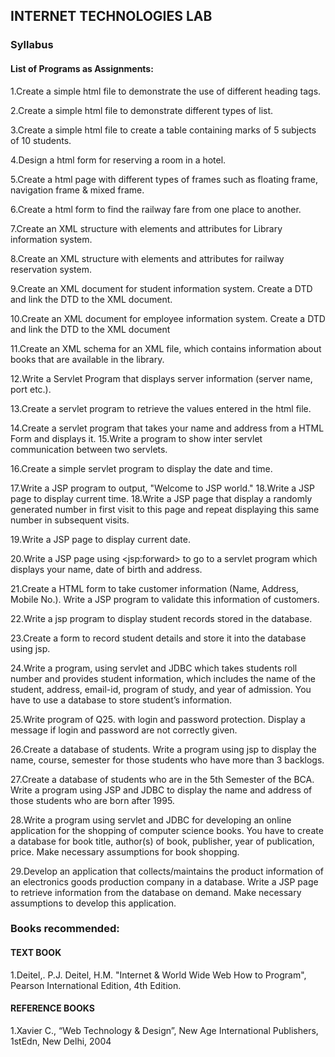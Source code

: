 ## INTERNET TECHNOLOGIES LAB

### Syllabus

#### List of Programs as Assignments:
1.Create a simple html file to demonstrate the use of different heading tags.

2.Create a simple html file to demonstrate different types of list.

3.Create a simple html file to create a table containing marks of 5 subjects of 10 students.

4.Design a html form for reserving a room in a hotel.

5.Create a html page with different types of frames such as floating frame, navigation frame &
mixed frame.

6.Create a html form to find the railway fare from one place to another.

7.Create an XML structure with elements and attributes for Library information system.

8.Create an XML structure with elements and attributes for railway reservation system.

9.Create an XML document for student information system. Create a DTD and link the DTD to the
XML document.

10.Create an XML document for employee information system. Create a DTD and link the DTD to
the XML document

11.Create an XML schema for an XML file, which contains information about books that are
available in the library.

12.Write a Servlet Program that displays server information (server name, port etc.).

13.Create a servlet program to retrieve the values entered in the html file.

14.Create a servlet program that takes your name and address from a HTML Form 
and displays it.
15.Write a program to show inter servlet communication between two servlets.

16.Create a simple servlet program to display the date and time.

17.Write a JSP program to output, "Welcome to JSP world." 18.Write a JSP page to display current time.
18.Write a JSP page that display a randomly generated number in first visit to this page and repeat displaying this same number in subsequent visits.

19.Write a JSP page to display current date.

20.Write a JSP page using \<jsp:forward> to go to a servlet program which displays your name,
date of birth and address.

21.Create a HTML form to take customer information (Name, Address, Mobile No.). Write a JSP
program to validate this information of customers.

22.Write a jsp program to display student records stored in the database.

23.Create a form to record student details and store it into the database using jsp.

24.Write a program, using servlet and JDBC which takes students roll number and provides
student information, which includes the name of the student, address, email-id, program of study, and
year of admission. You have to use a database to store student’s information.

25.Write program of Q25. with login and password protection. Display a message if login and
password are not correctly given.

26.Create a database of students. Write a program using jsp to display the name, course, semester
for those students who have more than 3 backlogs.

27.Create a database of students who are in the 5th Semester of the BCA. Write a program using
JSP and JDBC to display the name and address of those students who are born after 1995.

28.Write a program using servlet and JDBC for developing an online application for the shopping
of computer science books. You have to create a database for book title, author(s) of book, publisher,
year of publication, price. Make necessary assumptions for book shopping.

29.Develop an application that collects/maintains the product information of an electronics goods
production company in a database. Write a JSP page to retrieve information from the database on
demand. Make necessary assumptions to develop this application. 


### Books recommended:
#### TEXT BOOK
1.Deitel,. P.J. Deitel, H.M. "Internet & World Wide Web How to Program", Pearson
International Edition, 4th Edition.
#### REFERENCE BOOKS
1.Xavier C., “Web Technology & Design”, New Age International Publishers, 1stEdn, New
Delhi, 2004